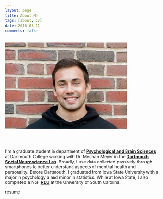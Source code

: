 ```yaml
---
layout: page
title: About Me
tags: [about, cv]
date: 2016-03-21
comments: false
---
```

    

![img](new_linked.jpg)

<br>
<br>

I'm a graduate student in department of <a href="https://pbs.dartmouth.edu//"><b>Psychological and Brain Sciences</b></a> at Dartmouth College working with Dr. Meghan Meyer in the <a href="http://www.dartmouth-socialneurolab.com/"><b>Dartmouth Social Neuroscience Lab</b></a>.  Broadly, I use data collected passively through smartphones to better understand aspects of menthal health and personality.  Before Dartmouth, I graduated from Iowa State University with a major in psychology a and minor in statistics. While at Iowa State, I also completed a NSF <a href="https://www.nsf.gov/awardsearch/showAward?AWD_ID=1156522"><b>REU</b></a> at the University of South Carolina.

[resume](https://dasilvaa10.github.io/assets/resume.pdf)

